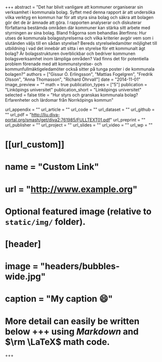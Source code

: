 +++
abstract = "Det har blivit vanligare att kommuner organiserar sin verksamhet i kommunala bolag. Syftet med denna rapport är att undersöka vilka verktyg en kommun har för att styra sina bolag och säkra att bolagen gör det de är ämnade att göra. I rapporten analyserar och diskuterar författarna bestämda områden där kommuner kan stärka sitt arbete med styrningen av sina bolag. Bland frågorna som behandlas återfinns: Hur utses de kommunala bolagsstyrelserna och vilka kriterier avgör vem som i slutänden väljs till en sådan styrelse? Bereds styrelseledamöter möjlighet till utbildning i vad det innebär att sitta i en styrelse för ett kommunalt ägt bolag? Är bolagsstrukturen överblickbar och bedriver kommunen bolagsverksamhet inom lämpliga områden? Vad finns det för potentiella problem förenade med att kommunstyrelse- och kommunfullmäktigeledamöter också sitter på tunga poster i de kommunala bolagen?"
authors = ["Gissur Ó. Erlingsson", "Mattias Fogelgren", "Fredrik Olsson", "Anna Thomasson", "Richard Öhrvall"]
date = "2014-11-01"
image_preview = ""
math = true
publication_types = ["5"]
publication = "Linköpings universitet"
publication_short = "Linköpings universitet"
selected = false
title = "Hur styrs och granskas kommunala bolag? Erfarenheter och lärdomar från Norrköpings kommun"

url_appendix = ""
url_article = ""
url_code = ""
url_dataset = ""
url_github = ""
url_pdf = "http://liu.diva-portal.org/smash/get/diva2:761985/FULLTEXT01.pdf"
url_preprint = ""
url_publisher  = ""
url_project = ""
url_slides = ""
url_video = ""
url_wp = ""

# [[url_custom]]
# name = "Custom Link"
# url = "http://www.example.org"

# Optional featured image (relative to `static/img/` folder).
# [header]
# image = "headers/bubbles-wide.jpg"
# caption = "My caption :smile:"


# More detail can easily be written below +++ using *Markdown* and $\rm \LaTeX$ math code.
+++
